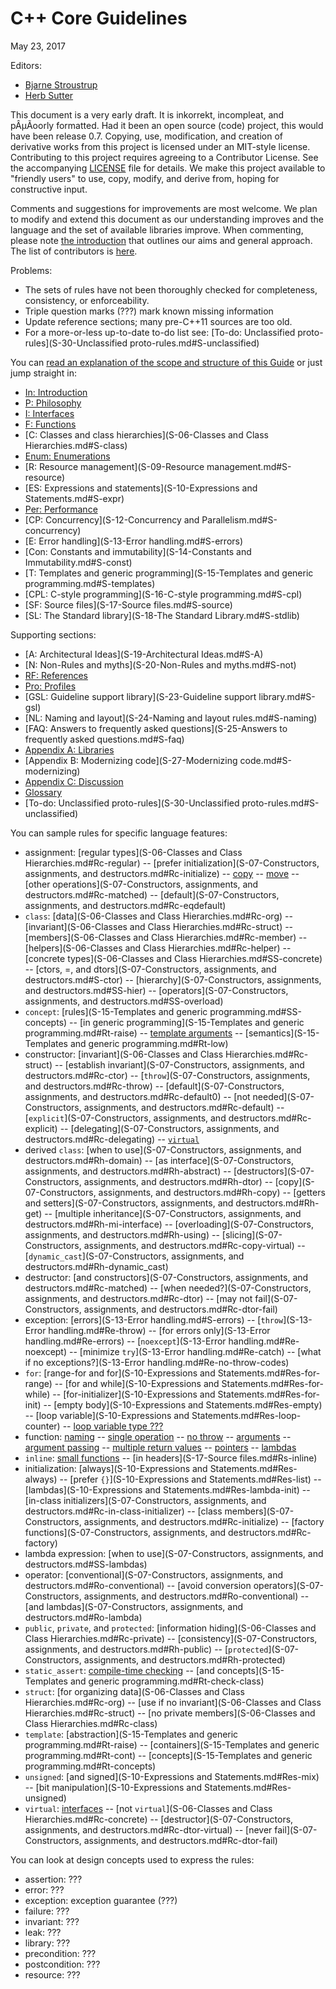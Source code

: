 # <a name="main"></a>C++ Core Guidelines

May 23, 2017


Editors:

* [Bjarne Stroustrup](http://www.stroustrup.com)
* [Herb Sutter](http://herbsutter.com/)

This document is a very early draft. It is inkorrekt, incompleat, and pÂµÃoorly formatted.
Had it been an open source (code) project, this would have been release 0.7.
Copying, use, modification, and creation of derivative works from this project is licensed under an MIT-style license.
Contributing to this project requires agreeing to a Contributor License. See the accompanying [LICENSE](LICENSE) file for details.
We make this project available to "friendly users" to use, copy, modify, and derive from, hoping for constructive input.

Comments and suggestions for improvements are most welcome.
We plan to modify and extend this document as our understanding improves and the language and the set of available libraries improve.
When commenting, please note [the introduction](S-02-Introduction.md#S-introduction) that outlines our aims and general approach.
The list of contributors is [here](S-21-References.md#SS-ack).

Problems:

* The sets of rules have not been thoroughly checked for completeness, consistency, or enforceability.
* Triple question marks (???) mark known missing information
* Update reference sections; many pre-C++11 sources are too old.
* For a more-or-less up-to-date to-do list see: [To-do: Unclassified proto-rules](S-30-Unclassified proto-rules.md#S-unclassified)

You can [read an explanation of the scope and structure of this Guide](S-01-Abstract.md#S-abstract) or just jump straight in:

* [In: Introduction](S-02-Introduction.md#S-introduction)
* [P: Philosophy](S-03-Philosophy.md#S-philosophy)
* [I: Interfaces](S-04-Interfaces.md#S-interfaces)
* [F: Functions](S-05-Functions.md#S-functions)
* [C: Classes and class hierarchies](S-06-Classes and Class Hierarchies.md#S-class)
* [Enum: Enumerations](S-08-Enumerations.md#S-enum)
* [R: Resource management](S-09-Resource management.md#S-resource)
* [ES: Expressions and statements](S-10-Expressions and Statements.md#S-expr)
* [Per: Performance](S-11-Performance.md#S-performance)
* [CP: Concurrency](S-12-Concurrency and Parallelism.md#S-concurrency)
* [E: Error handling](S-13-Error handling.md#S-errors)
* [Con: Constants and immutability](S-14-Constants and Immutability.md#S-const)
* [T: Templates and generic programming](S-15-Templates and generic programming.md#S-templates)
* [CPL: C-style programming](S-16-C-style programming.md#S-cpl)
* [SF: Source files](S-17-Source files.md#S-source)
* [SL: The Standard library](S-18-The Standard Library.md#S-stdlib)

Supporting sections:

* [A: Architectural Ideas](S-19-Architectural Ideas.md#S-A)
* [N: Non-Rules and myths](S-20-Non-Rules and myths.md#S-not)
* [RF: References](S-21-References.md#S-references)
* [Pro: Profiles](S-22-Profiles.md#S-profile)
* [GSL: Guideline support library](S-23-Guideline support library.md#S-gsl)
* [NL: Naming and layout](S-24-Naming and layout rules.md#S-naming)
* [FAQ: Answers to frequently asked questions](S-25-Answers to frequently asked questions.md#S-faq)
* [Appendix A: Libraries](S-26-Libraries.md#S-libraries)
* [Appendix B: Modernizing code](S-27-Modernizing code.md#S-modernizing)
* [Appendix C: Discussion](S-28-Discussion.md#S-discussion)
* [Glossary](S-29-Glossary.md#S-glossary)
* [To-do: Unclassified proto-rules](S-30-Unclassified proto-rules.md#S-unclassified)

You can sample rules for specific language features:

* assignment:
[regular types](S-06-Classes and Class Hierarchies.md#Rc-regular) --
[prefer initialization](S-07-Constructors, assignments, and destructors.md#Rc-initialize) --
[copy](#Rc-copy-semantics) --
[move](#Rc-move-semantics) --
[other operations](S-07-Constructors, assignments, and destructors.md#Rc-matched) --
[default](S-07-Constructors, assignments, and destructors.md#Rc-eqdefault)
* `class`:
[data](S-06-Classes and Class Hierarchies.md#Rc-org) --
[invariant](S-06-Classes and Class Hierarchies.md#Rc-struct) --
[members](S-06-Classes and Class Hierarchies.md#Rc-member) --
[helpers](S-06-Classes and Class Hierarchies.md#Rc-helper) --
[concrete types](S-06-Classes and Class Hierarchies.md#SS-concrete) --
[ctors, =, and dtors](S-07-Constructors, assignments, and destructors.md#S-ctor) --
[hierarchy](S-07-Constructors, assignments, and destructors.md#SS-hier) --
[operators](S-07-Constructors, assignments, and destructors.md#SS-overload)
* `concept`:
[rules](S-15-Templates and generic programming.md#SS-concepts) --
[in generic programming](S-15-Templates and generic programming.md#Rt-raise) --
[template arguments](#RT-concepts) --
[semantics](S-15-Templates and generic programming.md#Rt-low)
* constructor:
[invariant](S-06-Classes and Class Hierarchies.md#Rc-struct) --
[establish invariant](S-07-Constructors, assignments, and destructors.md#Rc-ctor) --
[`throw`](S-07-Constructors, assignments, and destructors.md#Rc-throw) --
[default](S-07-Constructors, assignments, and destructors.md#Rc-default0) --
[not needed](S-07-Constructors, assignments, and destructors.md#Rc-default) --
[`explicit`](S-07-Constructors, assignments, and destructors.md#Rc-explicit) --
[delegating](S-07-Constructors, assignments, and destructors.md#Rc-delegating) --
[`virtual`](#RC-ctor-virtual)
* derived `class`:
[when to use](S-07-Constructors, assignments, and destructors.md#Rh-domain) --
[as interface](S-07-Constructors, assignments, and destructors.md#Rh-abstract) --
[destructors](S-07-Constructors, assignments, and destructors.md#Rh-dtor) --
[copy](S-07-Constructors, assignments, and destructors.md#Rh-copy) --
[getters and setters](S-07-Constructors, assignments, and destructors.md#Rh-get) --
[multiple inheritance](S-07-Constructors, assignments, and destructors.md#Rh-mi-interface) --
[overloading](S-07-Constructors, assignments, and destructors.md#Rh-using) --
[slicing](S-07-Constructors, assignments, and destructors.md#Rc-copy-virtual) --
[`dynamic_cast`](S-07-Constructors, assignments, and destructors.md#Rh-dynamic_cast)
* destructor:
[and constructors](S-07-Constructors, assignments, and destructors.md#Rc-matched) --
[when needed?](S-07-Constructors, assignments, and destructors.md#Rc-dtor) --
[may not fail](S-07-Constructors, assignments, and destructors.md#Rc-dtor-fail)
* exception:
[errors](S-13-Error handling.md#S-errors) --
[`throw`](S-13-Error handling.md#Re-throw) --
[for errors only](S-13-Error handling.md#Re-errors) --
[`noexcept`](S-13-Error handling.md#Re-noexcept) --
[minimize `try`](S-13-Error handling.md#Re-catch) --
[what if no exceptions?](S-13-Error handling.md#Re-no-throw-codes)
* `for`:
[range-for and for](S-10-Expressions and Statements.md#Res-for-range) --
[for and while](S-10-Expressions and Statements.md#Res-for-while) --
[for-initializer](S-10-Expressions and Statements.md#Res-for-init) --
[empty body](S-10-Expressions and Statements.md#Res-empty) --
[loop variable](S-10-Expressions and Statements.md#Res-loop-counter) --
[loop variable type ???](#Res-???)
* function:
[naming](S-05-Functions.md#Rf-package) --
[single operation](S-05-Functions.md#Rf-logical) --
[no throw](S-05-Functions.md#Rf-noexcept) --
[arguments](S-05-Functions.md#Rf-smart) --
[argument passing](S-05-Functions.md#Rf-conventional) --
[multiple return values](S-05-Functions.md#Rf-out-multi) --
[pointers](S-05-Functions.md#Rf-return-ptr) --
[lambdas](S-05-Functions.md#Rf-capture-vs-overload)
* `inline`:
[small functions](S-05-Functions.md#Rf-inline) --
[in headers](S-17-Source files.md#Rs-inline)
* initialization:
[always](S-10-Expressions and Statements.md#Res-always) --
[prefer `{}`](S-10-Expressions and Statements.md#Res-list) --
[lambdas](S-10-Expressions and Statements.md#Res-lambda-init) --
[in-class initializers](S-07-Constructors, assignments, and destructors.md#Rc-in-class-initializer) --
[class members](S-07-Constructors, assignments, and destructors.md#Rc-initialize) --
[factory functions](S-07-Constructors, assignments, and destructors.md#Rc-factory)
* lambda expression:
[when to use](S-07-Constructors, assignments, and destructors.md#SS-lambdas)
* operator:
[conventional](S-07-Constructors, assignments, and destructors.md#Ro-conventional) --
[avoid conversion operators](S-07-Constructors, assignments, and destructors.md#Ro-conventional) --
[and lambdas](S-07-Constructors, assignments, and destructors.md#Ro-lambda)
* `public`, `private`, and `protected`:
[information hiding](S-06-Classes and Class Hierarchies.md#Rc-private) --
[consistency](S-07-Constructors, assignments, and destructors.md#Rh-public) --
[`protected`](S-07-Constructors, assignments, and destructors.md#Rh-protected)
* `static_assert`:
[compile-time checking](S-03-Philosophy.md#Rp-compile-time) --
[and concepts](S-15-Templates and generic programming.md#Rt-check-class)
* `struct`:
[for organizing data](S-06-Classes and Class Hierarchies.md#Rc-org) --
[use if no invariant](S-06-Classes and Class Hierarchies.md#Rc-struct) --
[no private members](S-06-Classes and Class Hierarchies.md#Rc-class)
* `template`:
[abstraction](S-15-Templates and generic programming.md#Rt-raise) --
[containers](S-15-Templates and generic programming.md#Rt-cont) --
[concepts](S-15-Templates and generic programming.md#Rt-concepts)
* `unsigned`:
[and signed](S-10-Expressions and Statements.md#Res-mix) --
[bit manipulation](S-10-Expressions and Statements.md#Res-unsigned)
* `virtual`:
[interfaces](S-04-Interfaces.md#Ri-abstract) --
[not `virtual`](S-06-Classes and Class Hierarchies.md#Rc-concrete) --
[destructor](S-07-Constructors, assignments, and destructors.md#Rc-dtor-virtual) --
[never fail](S-07-Constructors, assignments, and destructors.md#Rc-dtor-fail)

You can look at design concepts used to express the rules:

* assertion: ???
* error: ???
* exception: exception guarantee (???)
* failure: ???
* invariant: ???
* leak: ???
* library: ???
* precondition: ???
* postcondition: ???
* resource: ???

